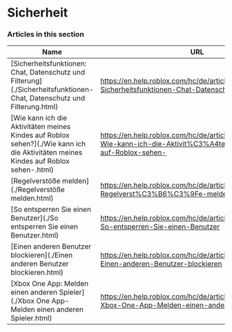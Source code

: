 # Sicherheit  
### Articles in this section
Name|URL
-|-
[Sicherheitsfunktionen: Chat, Datenschutz und Filterung](./Sicherheitsfunktionen- Chat, Datenschutz und Filterung.html) |https://en.help.roblox.com/hc/de/articles/203313120-Sicherheitsfunktionen-Chat-Datenschutz-und-Filterung
[Wie kann ich die Aktivitäten meines Kindes auf Roblox sehen?](./Wie kann ich die Aktivitäten meines Kindes auf Roblox sehen-.html) |https://en.help.roblox.com/hc/de/articles/360031384652-Wie-kann-ich-die-Aktivit%C3%A4ten-meines-Kindes-auf-Roblox-sehen-
[Regelverstöße melden](./Regelverstöße melden.html) |https://en.help.roblox.com/hc/de/articles/203312410-Regelverst%C3%B6%C3%9Fe-melden
[So entsperren Sie einen Benutzer](./So entsperren Sie einen Benutzer.html) |https://en.help.roblox.com/hc/de/articles/360033386312-So-entsperren-Sie-einen-Benutzer
[Einen anderen Benutzer blockieren](./Einen anderen Benutzer blockieren.html) |https://en.help.roblox.com/hc/de/articles/203314270-Einen-anderen-Benutzer-blockieren
[Xbox One App: Melden einen anderen Spieler](./Xbox One App- Melden einen anderen Spieler.html) |https://en.help.roblox.com/hc/de/articles/206210440-Xbox-One-App-Melden-einen-anderen-Spieler